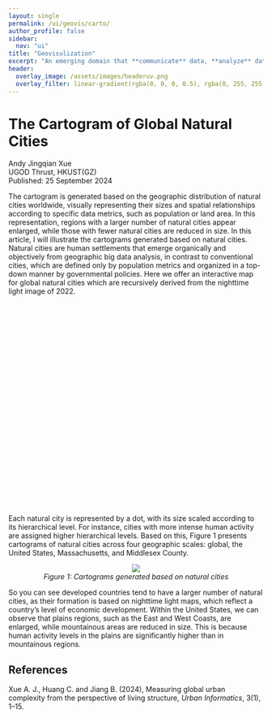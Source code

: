 ```yaml
---
layout: single
permalink: /ui/geovis/carto/
author_profile: false
sidebar:
  nav: "ui"
title: "Geovisulization"
excerpt: "An emerging domain that **communicate** data, **analyze** data using visual tools, and **design** visualizations that are both functional and appealing."
header:
  overlay_image: /assets/images/headeruv.png
  overlay_filter: linear-gradient(rgba(0, 0, 0, 0.5), rgba(0, 255, 255, 0.5))
---
```


# The Cartogram of Global Natural Cities
<div class="author-info">
  Andy Jingqian Xue<br>
  UGOD Thrust, HKUST(GZ)<br>
  Published: 25 September 2024
</div>

The cartogram is generated based on the geographic distribution of natural cities worldwide, visually representing their sizes and spatial relationships according to specific data metrics, such as population or land area. In this representation, regions with a larger number of natural cities appear enlarged, while those with fewer natural cities are reduced in size. In this article, I will illustrate the cartograms generated based on natural cities. Natural cities are human settlements that emerge organically and objectively from geographic big data analysis, in contrast to conventional cities, which are defined only by population metrics and organized in a top-down manner by governmental policies. Here we offer an interactive map for global natural cities which are recursively derived from the nighttime light image of 2022.

<div id="map" style="width: 100%; height: 400px;"></div>

<script>
    // 初始化地图
    var map = L.map('map').setView([39.9, 116.4], 5);

    // 添加基础瓦片图层
    L.tileLayer('https://{s}.tile.openstreetmap.org/{z}/{x}/{y}.png', {
        maxZoom: 19,
    }).addTo(map);
    
</script>

<br> 
Each natural city is represented by a dot, with its size scaled according to its hierarchical level. For instance, cities with more intense human activity are assigned higher hierarchical levels. Based on this, Figure 1 presents cartograms of natural cities across four geographic scales: global, the United States, Massachusetts, and Middlesex County.

<p style="text-align: center;">
  <img src="{{ '/assets/images/1-3/Fig1.png' | relative_url }}">
  <br>
  <em>Figure 1: Cartograms generated based on natural cities</em>
</p>

So you can see developed countries tend to have a larger number of natural cities, as their formation is based on nighttime light maps, which reflect a country’s level of economic development. Within the United States, we can observe that plains regions, such as the East and West Coasts, are enlarged, while mountainous areas are reduced in size. This is because human activity levels in the plains are significantly higher than in mountainous regions.

## References
Xue A. J., Huang C. and Jiang B. (2024), Measuring global urban complexity from the perspective of living structure, *Urban Informatics*, 3(1), 1–15.
